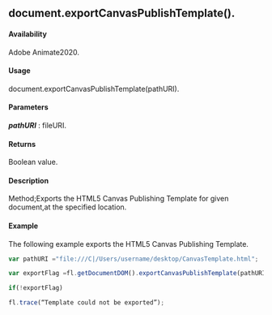 ## document.exportCanvasPublishTemplate().

#### Availability

Adobe Animate2020.

#### Usage
document.exportCanvasPublishTemplate(pathURI).

#### Parameters

***pathURI*** : fileURI.

#### Returns

Boolean value.

#### Description

Method;Exports the HTML5 Canvas Publishing Template for given document,at the specified location.

#### Example
The following example exports the HTML5 Canvas Publishing Template.

```javascript
var pathURI ="file:///C|/Users/username/desktop/CanvasTemplate.html";

var exportFlag =fl.getDocumentDOM().exportCanvasPublishTemplate(pathURI);

if(!exportFlag)

fl.trace(“Template could not be exported”);

```

